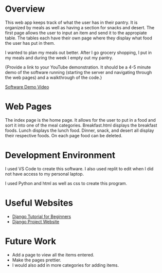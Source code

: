 # Overview

This web app keeps track of what the user has in their pantry. It is organized by meals as well as having a section for snacks and desert. The first page allows the user to input an item and send it to the appropiate table. The tables each have their own page where they display what food the user has put in them. 

I wanted to plan my meals out better. After I go grocery shopping, I put in my meals and during the week I empty out my pantry. 

{Provide a link to your YouTube demonstration.  It should be a 4-5 minute demo of the software running (starting the server and navigating through the web pages) and a walkthrough of the code.}

[Software Demo Video](https://youtu.be/FNMdaPHlW-s)

# Web Pages

The index page is the home page. It allows for the user to put in a food and sort it into one of the meal categories.
Breakfast.html displays the breakfast foods.
Lunch displays the lunch food.
Dinner, snack, and desert all display their respective foods. On each page food can be deleted. 

# Development Environment

I used VS Code to create this software.  I also used replit to edit when I did not have access to my personal laptop.

I used Python and html as well as css to create this program. 

# Useful Websites

* [Django Tutorial for Beginners](https://www.youtube.com/watch?v=OTmQOjsl0eg&t=2679s)
* [Django Project Website](https://www.djangoproject.com/start/)

# Future Work

* Add a page to view all the items entered.
* Make the pages prettier.
* I would also add in more categories for adding items.

